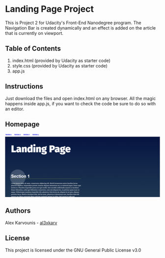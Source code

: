 # Landing Page Project

This is Project 2 for Udacity's Front-End Nanodegree program. The Navigation Bar is created dynamically and an effect is added on the article that is currently on viewport.

## Table of Contents

1. index.html (provided by Udacity as starter code)
2. style.css (provided by Udacity as starter code)
3. app.js

## Instructions

Just download the files and open index.html on any browser. All the magic happens inside app.js, if you want to check the code be sure to do so with an editor.

## Homepage<br/>
![Screenshot of Homepage](img/screenshot.png)

## Authors

Alex Karvounis - [al3xkarv](https://github.com/al3xkarv)

## License

This project is licensed under the GNU General Public License v3.0


